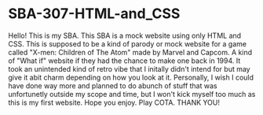 # SBA-307-HTML-and_CSS
Hello! This is my SBA. This SBA is a mock website using only HTML and CSS. This is supposed to be a kind of parody or mock website for a game called "X-men: Children of The Atom" made by Marvel and Capcom. A kind of "What if" website if they had the chance to make one back in 1994. It took an unintended kind of retro vibe that I initally didn't intend for but may give it abit charm depending on how you look at it. Personally, I wish I could have done way more and planned to do abunch of stuff that was unfortunetly outside my scope and time, but I won't kick myself too much as this is my first website. Hope you enjoy. Play COTA. THANK YOU!